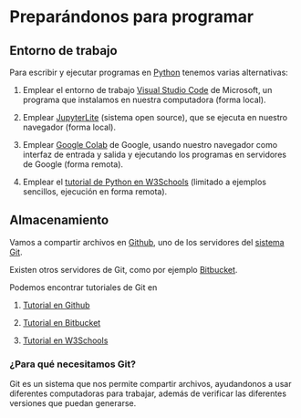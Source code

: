 # Preparándonos para programar

## Entorno de trabajo

Para escribir y ejecutar programas en [Python](https://docs.python.org/3/) tenemos varias alternativas:

1. Emplear el entorno de trabajo [Visual Studio Code](https://code.visualstudio.com/docs/languages/python) de Microsoft, un programa que instalamos en nuestra computadora (forma local).

2. Emplear [JupyterLite](https://jupyterlite.github.io/demo/lab/index.html) (sistema open source), que se ejecuta en nuestro navegador (forma local).

3. Emplear [Google Colab](https://colab.research.google.com/) de Google, usando nuestro navegador como interfaz de entrada y salida y ejecutando los programas en servidores de Google (forma remota).

4. Emplear el [tutorial de Python en W3Schools](https://www.w3schools.com/python/default.asp) (limitado a ejemplos sencillos, ejecución en forma remota).

## Almacenamiento

Vamos a compartir archivos en [Github](https://github.com/), uno de los servidores del [sistema Git](https://es.wikipedia.org/wiki/Git).

Existen otros servidores de Git, como por ejemplo [Bitbucket](https://bitbucket.org/).

Podemos encontrar tutoriales de Git en

1. [Tutorial en Github](https://docs.github.com/en/get-started/quickstart/hello-world)

2. [Tutorial en Bitbucket](https://www.atlassian.com/git/tutorials)

3. [Tutorial en W3Schools](https://www.w3schools.com/git/)

### ¿Para qué necesitamos Git?
Git es un sistema que nos permite compartir archivos, ayudandonos a usar diferentes computadoras para trabajar, además de verificar las diferentes versiones que puedan generarse.
